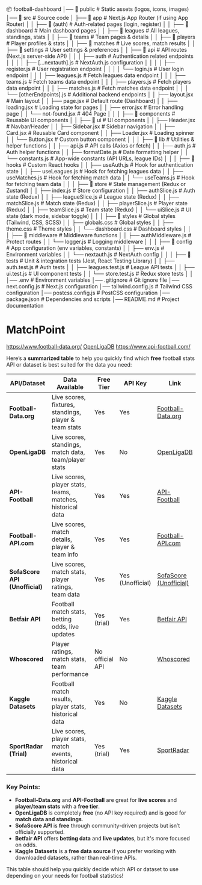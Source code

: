 📦 football-dashboard
│── 📂 public # Static assets (logos, icons, images)
│── 📂 src # Source code
│ ├── 📂 app # Next.js App Router (if using App Router)
│ │ ├── 📂 (auth) # Auth-related pages (login, register)
│ │ ├── 📂 dashboard # Main dashboard pages
│ │ ├── 📂 leagues # All leagues, standings, stats
│ │ ├── 📂 teams # Team pages & details
│ │ ├── 📂 players # Player profiles & stats
│ │ ├── 📂 matches # Live scores, match results
│ │ ├── 📂 settings # User settings & preferences
│ │ ├── 📂 api # API routes (Next.js server-side API)
│ │ │ ├── auth # Authentication related endpoints
│ │ │ │ ├── [...nextauth].js # NextAuth.js configuration
│ │ │ │ ├── register.js # User registration endpoint
│ │ │ │ └── login.js # User login endpoint
│ │ │ ├── leagues.js # Fetch leagues data endpoint
│ │ │ ├── teams.js # Fetch teams data endpoint
│ │ │ ├── players.js # Fetch players data endpoint
│ │ │ ├── matches.js # Fetch matches data endpoint
│ │ │ └── [otherEndpoints].js # Additional backend endpoints
│ │ ├── layout.jsx # Main layout
│ │ ├── page.jsx # Default route (Dashboard)
│ │ ├── loading.jsx # Loading state for pages
│ │ ├── error.jsx # Error handling page
│ │ └── not-found.jsx # 404 Page
│ │
│ ├── 📂 components # Reusable UI components
│ │ ├── 📂 ui # UI components
│ │ ├── Header.jsx # Navbar/Header
│ │ ├── Sidebar.jsx # Sidebar navigation
│ │ ├── Card.jsx # Reusable Card component
│ │ ├── Loader.jsx # Loading spinner
│ │ └── Button.jsx # Custom button component
│ │
│ ├── 📂 lib # Utilities & helper functions
│ │ ├── api.js # API calls (Axios or fetch)
│ │ ├── auth.js # Auth helper functions
│ │ ├── formatDate.js # Date formatting helper
│ │ └── constants.js # App-wide constants (API URLs, league IDs)
│ │
│ ├── 📂 hooks # Custom React hooks
│ │ ├── useAuth.js # Hook for authentication state
│ │ ├── useLeagues.js # Hook for fetching leagues data
│ │ ├── useMatches.js # Hook for fetching match data
│ │ └── useTeams.js # Hook for fetching team data
│ │
│ ├── 📂 store # State management (Redux or Zustand)
│ │ ├── index.js # Store configuration
│ │ ├── authSlice.js # Auth state (Redux)
│ │ ├── leagueSlice.js # League state (Redux)
│ │ ├── matchSlice.js # Match state (Redux)
│ │ ├── playerSlice.js # Player state (Redux)
│ │ ├── teamSlice.js # Team state (Redux)
│ │ └── uiSlice.js # UI state (dark mode, sidebar toggle)
│ │
│ ├── 📂 styles # Global styles (Tailwind, CSS, SCSS)
│ │ ├── globals.css # Global styles
│ │ ├── theme.css # Theme styles
│ │ └── dashboard.css # Dashboard styles
│ │
│ ├── 📂 middleware # Middleware functions
│ │ ├── authMiddleware.js # Protect routes
│ │ └── logger.js # Logging middleware
│ │
│ ├── 📂 config # App configuration (env variables, constants)
│ │ ├── env.js # Environment variables
│ │ └── nextauth.js # NextAuth config
│ │
│ ├── 📂 tests # Unit & integration tests (Jest, React Testing Library)
│ │ ├── auth.test.js # Auth tests
│ │ ├── leagues.test.js # League API tests
│ │ ├── ui.test.js # UI component tests
│ │ └── store.test.js # Redux store tests
│ │
│── .env # Environment variables
│── .gitignore # Git ignore file
│── next.config.js # Next.js configuration
│── tailwind.config.js # Tailwind CSS configuration
│── postcss.config.js # PostCSS configuration
│── package.json # Dependencies and scripts
│── README.md # Project documentation

# MatchPoint

https://www.football-data.org/
[OpenLigaDB](https://www.openligadb.de/)
https://www.api-football.com/

Here’s a **summarized table** to help you quickly find which **free** football stats API or dataset is best suited for the data you need:

| **API/Dataset**                | **Data Available**                                         | **Free Tier**   | **API Key**      | **Link**                                                             |
| ------------------------------ | ---------------------------------------------------------- | --------------- | ---------------- | -------------------------------------------------------------------- |
| **Football-Data.org**          | Live scores, fixtures, standings, player & team stats      | Yes             | Yes              | [Football-Data.org](https://www.football-data.org/documentation/api) |
| **OpenLigaDB**                 | Live scores, standings, match data, team/player stats      | Yes             | No               | [OpenLigaDB](https://www.openligadb.de/)                             |
| **API-Football**               | Live scores, player stats, teams, matches, historical data | Yes             | Yes              | [API-Football](https://www.api-football.com/documentation-v3)        |
| **Football-API.com**           | Live scores, match details, player & team info             | Yes             | Yes              | [Football-API.com](https://www.football-api.com/)                    |
| **SofaScore API (Unofficial)** | Live scores, match stats, player ratings, team data        | Yes             | Yes (Unofficial) | [SofaScore (Unofficial)](https://github.com/erengy/sofascore-api)    |
| **Betfair API**                | Football match stats, betting odds, live updates           | Yes (trial)     | Yes              | [Betfair API](https://developer.betfair.com/)                        |
| **Whoscored**                  | Player ratings, match stats, team performance              | No official API | No               | [Whoscored](https://www.whoscored.com/)                              |
| **Kaggle Datasets**            | Football match results, player stats, historical data      | Yes             | No               | [Kaggle Datasets](https://www.kaggle.com/datasets)                   |
| **SportRadar (Trial)**         | Live scores, player stats, match events, historical data   | Yes (trial)     | Yes              | [SportRadar](https://developer.sportradar.com/docs/read/soccer)      |

### Key Points:

- **Football-Data.org** and **API-Football** are great for **live scores** and **player/team stats** with a **free tier**.
- **OpenLigaDB** is completely **free** (no API key required) and is good for **match data and standings**.
- **SofaScore API** is **free** through community-driven projects but isn’t officially supported.
- **Betfair API** offers **betting data** and **live updates**, but it's more focused on odds.
- **Kaggle Datasets** is a **free data source** if you prefer working with downloaded datasets, rather than real-time APIs.

This table should help you quickly decide which API or dataset to use depending on your needs for football statistics!
